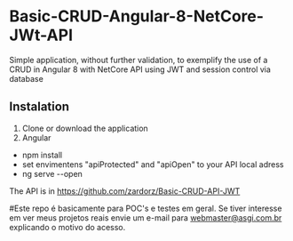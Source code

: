 # Basic-CRUD-Angular-8-NetCore-JWt-API
Simple application, without further validation, to exemplify the use of a CRUD in Angular 8 with NetCore API using JWT and session control via database

## Instalation
1. Clone or download the application
2. Angular
- npm install
- set envimentens "apiProtected" and "apiOpen" to your API local adress 
- ng serve --open


The API is in https://github.com/zardorz/Basic-CRUD-API-JWT

#Este repo é basicamente para POC's e testes em geral. Se tiver interesse em ver meus projetos reais envie um e-mail para webmaster@asgi.com.br explicando o motivo do acesso.
